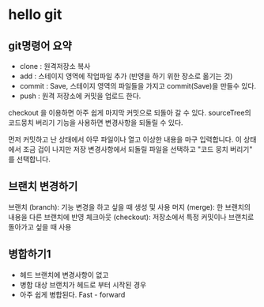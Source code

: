 # hello git

## git명령어 요약

- clone : 원격저장소 복사
- add : 스테이지 영역에 작업파일 추가 (반영을 하기 위한 장소로 옮기는 것)
- commit : Save, 스테이지 영역의 파일들을 가지고 commit(Save)을 만들수 있다.
- push : 원격 저장소에 커밋을 업로드 한다.

checkout 을 이용하면 아주 쉽게 마지막 커밋으로 되돌아 갈 수 있다.
sourceTree의 코드뭉치 버리기 기능을 사용하면 변경사항을 되돌릴 수 있다.


먼저 커밋하고 난 상태에서 아무 파일이나 열고 이상한 내용을 마구 입력합니다. 이 상태에서 조금 겁이 나지만 저장
변경사항에서 되돌릴 파일을 선택하고 "코드 뭉치 버리기" 를 선택합니다. 

## 브랜치 변경하기

브랜치 (branch): 기능 변경을 하고 싶을 때 생성 및 사용
머지 (merge): 한 브랜치의 내용을 다른 브랜치에 반영
체크아웃 (checkout): 저장소에서 특정 커밋이나 브랜치로 돌아가고 싶을 때 사용


## 병합하기1

- 헤드 브랜치에 변경사항이 없고
- 병합 대상 브랜치가 헤드로 부터 시작된 경우
- 아주 쉽게 병합된다. Fast - forward


